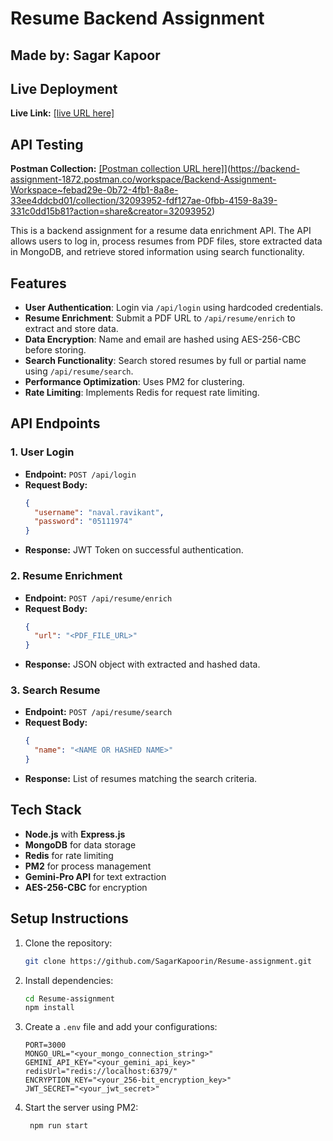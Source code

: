 # Resume Backend Assignment

## Made by: Sagar Kapoor
## Live Deployment
**Live Link:** [[live URL here]](https://resume-assignment-tgln.onrender.com)

## API Testing
**Postman Collection:** [[Postman collection URL here]](https://backend-assignment-1872.postman.co/workspace/Backend-Assignment-Workspace~febad29e-0b72-4fb1-8a8e-33ee4ddcbd01/request/32093952-44f13996-858e-4a24-8668-97bde10cf36e?action=share&creator=32093952&ctx=documentation)](https://backend-assignment-1872.postman.co/workspace/Backend-Assignment-Workspace~febad29e-0b72-4fb1-8a8e-33ee4ddcbd01/collection/32093952-fdf127ae-0fbb-4159-8a39-331c0dd15b81?action=share&creator=32093952)

This is a backend assignment for a resume data enrichment API. The API allows users to log in, process resumes from PDF files, store extracted data in MongoDB, and retrieve stored information using search functionality.

## Features
- **User Authentication**: Login via `/api/login` using hardcoded credentials.
- **Resume Enrichment**: Submit a PDF URL to `/api/resume/enrich` to extract and store data.
- **Data Encryption**: Name and email are hashed using AES-256-CBC before storing.
- **Search Functionality**: Search stored resumes by full or partial name using `/api/resume/search`.
- **Performance Optimization**: Uses PM2 for clustering.
- **Rate Limiting**: Implements Redis for request rate limiting.

## API Endpoints
### 1. User Login
- **Endpoint:** `POST /api/login`
- **Request Body:**
  ```json
  {
    "username": "naval.ravikant",
    "password": "05111974"
  }
  ```
- **Response:** JWT Token on successful authentication.

### 2. Resume Enrichment
- **Endpoint:** `POST /api/resume/enrich`
- **Request Body:**
  ```json
  {
    "url": "<PDF_FILE_URL>"
  }
  ```
- **Response:** JSON object with extracted and hashed data.

### 3. Search Resume
- **Endpoint:** `POST /api/resume/search`
- **Request Body:**
  ```json
  {
    "name": "<NAME OR HASHED NAME>"
  }
  ```
- **Response:** List of resumes matching the search criteria.

## Tech Stack
- **Node.js** with **Express.js**
- **MongoDB** for data storage
- **Redis** for rate limiting
- **PM2** for process management
- **Gemini-Pro API** for text extraction
- **AES-256-CBC** for encryption

## Setup Instructions
1. Clone the repository:
   ```sh
   git clone https://github.com/SagarKapoorin/Resume-assignment.git
   ```
2. Install dependencies:
   ```sh
   cd Resume-assignment
   npm install
   ```
3. Create a `.env` file and add your configurations:
   ```env
   PORT=3000
   MONGO_URL="<your_mongo_connection_string>"
   GEMINI_API_KEY="<your_gemini_api_key>"
   redisUrl="redis://localhost:6379/"
   ENCRYPTION_KEY="<your_256-bit_encryption_key>"
   JWT_SECRET="<your_jwt_secret>"
   ```
4. Start the server using PM2:
   ```sh
    npm run start
   ```
